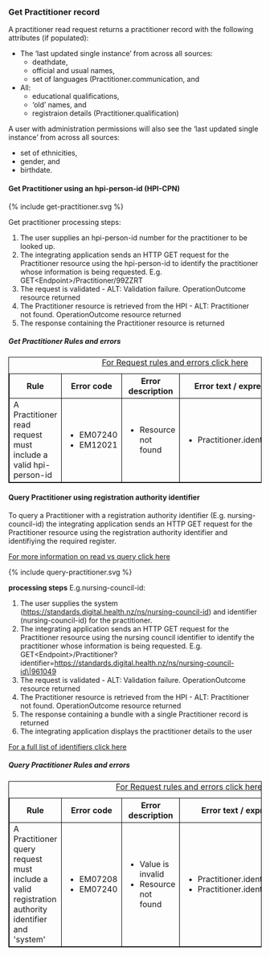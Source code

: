 

### Get Practitioner record

A practitioner read request returns a practitioner record with the following attributes (if populated):
* The ‘last updated single instance’ from across all sources:
  * deathdate,
  * official and usual names,
  * set of languages (Practitioner.communication, and
* All:
  * educational qualifications,
  * ‘old’ names, and
  * registraion details (Practitioner.qualification) 

A user with administration permissions will also see the ‘last updated single instance’ from across all sources:
 * set of ethnicities,
 * gender, and
 * birthdate.


#### Get Practitioner using an hpi-person-id (HPI-CPN)

<div>
{% include get-practitioner.svg %}
</div>

Get practitioner processing steps:

1. The user supplies an hpi-person-id number for the practitioner to be looked up.
2. The integrating application sends an HTTP GET request for the Practitioner resource using the hpi-person-id to identify the practitioner whose information is being requested. E.g. GET\<Endpoint>/Practitioner/99ZZRT
3. The request is validated - ALT: Validation failure. OperationOutcome resource returned
4. The Practitioner resource is retrieved from the HPI - ALT: Practitioner not found. OperationOutcome resource returned
5. The response containing the Practitioner resource is returned

<h5>Get Practitioner Rules and errors</h5>
<table>
<style>
table, th, td {
  border: 1px solid black;
  border-collapse: collapse;
}
</style>
<caption><a href="general.html#request-rules-and-errors">For Request rules and errors click here</a></caption>
<tr><th>Rule</th>
<th>Error code</th>
<th>Error description</th>
<th>Error text / expression</th>
<th>Http code</th></tr>

<tr>
<td>A Practitioner read request must include a valid hpi-person-id</td>
<td>
 <ul>
  <li>EM07240</li>
  <li>EM12021</li>
 </ul>
</td>
<td>
 <ul>
  <li>Resource not found</li>
 </ul>
</td>
<td>
 <ul>
  <li>Practitioner.identifier:HPI</li>
 </ul>
</td>
<td>
 <ul>
  <li>404 Not found</li>
 </ul>
 </td>
</tr>
</table>


#### Query Practitioner using registration authority identifier

To query a Practitioner with a registration authority identifier (E.g. nursing-council-id) the integrating application sends an HTTP GET request for the Practitioner resource using the registration authority identifier and identifiying the required register.

[For more information on read vs query click here](/general.html#read-resource-by-id)

<div>
{% include query-practitioner.svg %}
</div>

**processing steps** E.g.nursing-council-id:

1. The user supplies the system (https://standards.digital.health.nz/ns/nursing-council-id) and identifier (nursing-council-id) for the practitioner.
2. The integrating application sends an HTTP GET request for the Practitioner resource using the nursing council identifier to identify the practitioner whose information is being requested. E.g. GET\<Endpoint>/Practitioner?identifier=https://standards.digital.health.nz/ns/nursing-council-id\|961049
3. The request is validated - ALT: Validation failure. OperationOutcome resource returned
4. The Practitioner resource is retrieved from the HPI - ALT: Practitioner not found. OperationOutcome resource returned
5. The response containing a bundle with a single Practitioner record is returned
6. The integrating application displays the practitioner details to the user

[For a full list of identifiers click here](https://fhir.org.nz/ig/base/namingSystems.html)

<h5>Query Practitioner Rules and errors</h5>
<table>
<style>
table, th, td {
  border: 1px solid black;
  border-collapse: collapse;
}
</style>
<caption><a href="general.html#request-rules-and-errors">For Request rules and errors click here</a></caption>
<tr><th>Rule</th>
<th>Error code</th>
<th>Error description</th>
<th>Error text / expression</th>
<th>Http code</th></tr>

<tr>
<td>A Practitioner query request must include a valid registration authority identifier and 'system'</td>
<td>
 <ul>
  <li>EM07208</li>
  <li>EM07240</li>
 </ul>
</td>
<td>
 <ul>
  <li>Value is invalid</li>
  <li>Resource not found</li>
 </ul>
</td>
<td>
 <ul>
  <li>Practitioner.identifier.system</li>
  <li>Practitioner.identifier:RA</li>
 </ul>
</td>
<td>
 <ul>
  <li>422 Unknown</li>
  <li>404 Not found</li>
 </ul>
 </td>
</tr>
</table>
